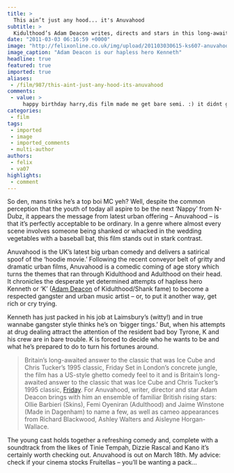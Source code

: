 ```yaml
---
title: >
  This ain’t just any hood... it's Anuvahood
subtitle: >
  Kidulthood’s Adam Deacon writes, directs and stars in this long-awaited British ghetto comedy. By Vishnu Aggarwal
date: "2011-03-03 06:16:59 +0000"
image: "http://felixonline.co.uk/img/upload/201103030615-ks607-anuvahoo.jpg"
image_caption: "Adam Deacon is our hapless hero Kenneth"
headline: true
featured: true
imported: true
aliases:
 - /film/987/this-aint-just-any-hood-its-anuvahood
comments:
 - value: >
     happy birthday harry,dis film made me get bare semi. :) it didnt go down for a week and a alf. ,dis film looks ard fam, bare geeza ting. i like salad, lol joke im a fat kid. bye,IT A BADMAN MOVIE AND FRUTELLERS IS A A BADMAN SWEET YOU GET ME <br>
categories:
 - film
tags:
 - imported
 - image
 - imported_comments
 - multi-author
authors:
 - felix
 - va07
highlights:
 - comment
---
```


So den, mans tinks he’s a top boi MC yeh? Well, despite the common perception that the youth of today all aspire to be the next ‘Nappy’ from N-Dubz, it appears the message from latest urban offering – Anuvahood – is that it’s perfectly acceptable to be ordinary. In a genre where almost every scene involves someone being shanked or whacked in the wedding vegetables with a baseball bat, this film stands out in stark contrast.

Anuvahood is the UK’s latest big urban comedy and delivers a satirical spoof of the ‘hoodie movie.’ Following the recent conveyor belt of gritty and dramatic urban films, Anuvahood is a comedic coming of age story which turns the themes that ran through Kidulthood and Adulthood on their head. It chronicles the desperate yet determined attempts of hapless hero Kenneth or ‘K’ ([Adam Deacon](http://en.wikipedia.org/wiki/Adam_Deacon) of Kidulthood/Shank fame) to become a respected gangster and urban music artist – or, to put it another way, get rich or cry trying.

Kenneth has just packed in his job at Laimsbury’s (witty!) and in true wannabe gangster style thinks he’s on ‘bigger tings.’ But, when his attempts at drug dealing attract the attention of the resident bad boy Tyrone, K and his crew are in bare trouble. K is forced to decide who he wants to be and what he’s prepared to do to turn his fortunes around.
> Britain’s long-awaited answer to the classic that was Ice Cube and Chris Tucker’s 1995 classic, Friday
Set in London’s concrete jungle, the film has a US-style ghetto comedy feel to it and is Britain’s long-awaited answer to the classic that was Ice Cube and Chris Tucker’s 1995 classic, [Friday](http://www.imdb.com/title/tt0113118/). For Anuvahood, writer, director and star Adam Deacon brings with him an ensemble of familiar British rising stars: Ollie Barbieri (Skins), Femi Oyeniran (Adulthood) and Jaime Winstone (Made in Dagenham) to name a few, as well as cameo appearances from Richard Blackwood, Ashley Walters and Aisleyne Horgan-Wallace.

The young cast holds together a refreshing comedy and, complete with a soundtrack from the likes of Tinie Tempah, Dizzie Rascal and Kano it’s certainly worth checking out. Anuvahood is out on March 18th. My advice: check if your cinema stocks Fruitellas – you’ll be wanting a pack…
